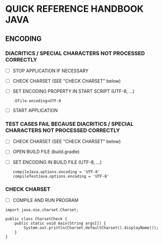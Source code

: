 # QUICK REFERENCE HANDBOOK JAVA

## ENCODING

### DIACRITICS / SPECIAL CHARACTERS NOT PROCESSED CORRECTLY

- [ ] STOP APPLICATION IF NECESSARY
- [ ] CHECK CHARSET (SEE "CHECK CHARSET" below)
- [ ] SET ENCODING PROPERTY IN START SCRIPT (UTF-8, ...)

    ```
    -Dfile.encoding=UTF-8
    ```
- [ ] START APPLICATION

### TEST CASES FAIL BECAUSE DIACRITICS / SPECIAL CHARACTERS NOT PROCESSED CORRECTLY

- [ ] CHECK CHARSET (SEE "CHECK CHARSET" below)
- [ ] OPEN BUILD FILE (build.gradle)
- [ ] SET ENCODING IN BUILD FILE (UTF-8, ...)

    ```
    compileJava.options.encoding = 'UTF-8'
    compileTestJava.options.encoding = 'UTF-8'
    ```

### CHECK CHARSET

- [ ] COMPILE AND RUN PROGRAM

```
import java.nio.charset.Charset;

public class CharsetCheck {
    public static void main(String args[]) {
        System.out.println(Charset.defaultCharset().displayName());
    }
}
```